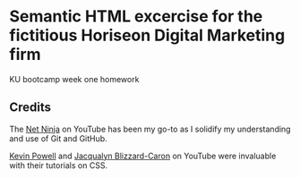 # Semantic HTML excercise for the fictitious Horiseon Digital Marketing firm

KU bootcamp week one homework 

## Credits

The [Net Ninja](https://www.youtube.com/channel/UCW5YeuERMmlnqo4oq8vwUpg) on YouTube has been my go-to as I solidify my understanding and use of Git and GitHub. 

[Kevin Powell](https://www.youtube.com/channel/UCJZv4d5rbIKd4QHMPkcABCw) and [Jacqualyn Blizzard-Caron](https://www.youtube.com/user/jblizzaCU) on YouTube were invaluable with their tutorials on CSS.